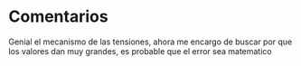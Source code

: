# Comentarios
Genial el mecanismo de las tensiones, ahora me encargo de buscar por que los valores dan muy grandes, es probable que el error sea matematico

